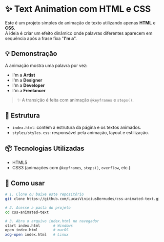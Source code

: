 # ✨ Text Animation com HTML e CSS

Este é um projeto simples de animação de texto utilizando apenas **HTML** e **CSS**.  
A ideia é criar um efeito dinâmico onde palavras diferentes aparecem em sequência após a frase fixa "**I'm a**".

## 💡 Demonstração

A animação mostra uma palavra por vez:

- I'm a **Artist**
- I'm a **Designer**
- I'm a **Developer**
- I'm a **Freelancer**

> ✨ A transição é feita com animação `@keyframes` e `steps()`.

## 📁 Estrutura

- `index.html`: contém a estrutura da página e os textos animados.
- `styles/styles.css`: responsável pela animação, layout e estilização.

## 📦 Tecnologias Utilizadas

- HTML5
- CSS3 (animações com `@keyframes`, `steps()`, `overflow`, etc.)

## 🚀 Como usar

```bash
# 1. Clone ou baixe este repositório
git clone https://github.com/LucasViniciusBermudes/css-animated-text.git

# 2. Acesse a pasta do projeto
cd css-animated-text

# 3. Abra o arquivo index.html no navegador
start index.html      # Windows
open index.html       # macOS
xdg-open index.html   # Linux
